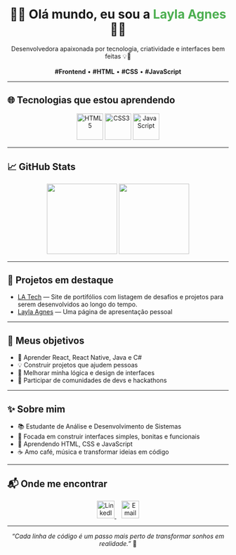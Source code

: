 <h1 align="center">👩‍💻 Olá mundo, eu sou a <span style="color:#4CAF50;">Layla Agnes</span> 👩‍💻</h1>

<p align="center">
  Desenvolvedora apaixonada por tecnologia, criatividade e interfaces bem feitas 💡🎨  
  <br><br>
  <b>#Frontend</b> • <b>#HTML</b> • <b>#CSS</b> • <b>#JavaScript</b>
</p>

---

## 🌐 Tecnologias que estou aprendendo

<p align="center">
  <img src="https://cdn.jsdelivr.net/gh/devicons/devicon/icons/html5/html5-original-wordmark.svg" width="60" alt="HTML5"/>
  <img src="https://cdn.jsdelivr.net/gh/devicons/devicon/icons/css3/css3-original-wordmark.svg" width="60" alt="CSS3"/>
  <img src="https://cdn.jsdelivr.net/gh/devicons/devicon/icons/javascript/javascript-original.svg" width="60" alt="JavaScript"/>
</p>

---

## 📈 GitHub Stats

<div align="center">
  <img height="160em" src="https://github-readme-stats.vercel.app/api?username=LaylAgnes&show_icons=true&theme=radical" />
  <img height="160em" src="https://github-readme-stats.vercel.app/api/top-langs/?username=LaylAgnes&layout=compact&theme=radical"/>
</div>

---

## 🚀 Projetos em destaque

- [LA Tech](https://github.com/LaylAgnes/LA.Tech) — Site de portifólios com listagem de desafios e projetos para serem desenvolvidos ao longo do tempo.  
- [Layla Agnes](https://github.com/LaylAgnes/Pagina-de-apresenta-o-pessoal) — Uma página de apresentação pessoal

---

## 🎯 Meus objetivos

- 🚀 Aprender React, React Native, Java e C#  
- 💡 Construir projetos que ajudem pessoas  
- 🧠 Melhorar minha lógica e design de interfaces  
- 🤝 Participar de comunidades de devs e hackathons

---

## ✨ Sobre mim

- 📚 Estudante de Análise e Desenvolvimento de Sistemas  
- 🎯 Focada em construir interfaces simples, bonitas e funcionais  
- 🌱 Aprendendo HTML, CSS e JavaScript  
- ☕ Amo café, música e transformar ideias em código  

---

## 📬 Onde me encontrar

<p align="center">
  <a href="https://linkedin.com/in/laylaagnes" target="_blank">
    <img src="https://cdn.jsdelivr.net/gh/devicons/devicon/icons/linkedin/linkedin-original.svg" width="40" alt="LinkedIn" />
  </a>
  &nbsp;&nbsp;
  <a href="mailto:laylaagnes001@gmail.com">
    <img src="https://cdn-icons-png.flaticon.com/512/732/732200.png" width="40" alt="Email"/>
  </a>
</p>

---

<p align="center"><i>“Cada linha de código é um passo mais perto de transformar sonhos em realidade.”</i> 💫</p>
